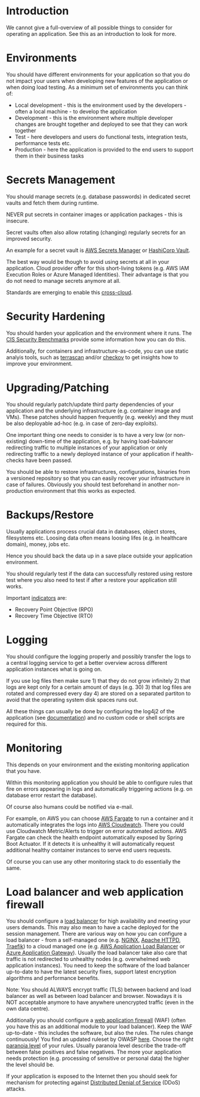 # Introduction
We cannot give a full-overview of all possible things to consider for operating an application. See this as an introduction to look for more.

# Environments
You should have different environments for your application so that you do not impact your users when developing new features of the application or when doing load testing. As a minimum set of environments you can think of:
* Local development - this is the environment used by the developers - often a local machine - to develop the application
* Development - this is the environment where multiple developer changes are brought together and deployed to see that they can work together
* Test - here developers and users do functional tests, integration tests, performance tests etc.
* Production - here the application is provided to the end users to support them in their business tasks

# Secrets Management
You should manage secrets (e.g. database passwords) in dedicated secret vaults and fetch them during runtime.

NEVER put secrets in container images or application packages - this is insecure.

Secret vaults often also allow rotating  (changing) regularly secrets for an improved security.

An example for a secret vault is [AWS Secrets Manager](https://docs.aws.amazon.com/secretsmanager/) or [HashiCorp Vault](https://developer.hashicorp.com/vault/docs).

The best way would be though to avoid using secrets at all in your application. Cloud provider offer for this short-living tokens (e.g. AWS IAM Execution Roles or Azure Managed Identities). Their advantage is that you do not need to manage secrets anymore at all.

Standards are emerging to enable this [cross-cloud](https://zuinnote.eu/blog/?p=2273).

# Security Hardening
You should harden your application and the environment where it runs. The [CIS Security Benchmarks](https://www.cisecurity.org/cis-benchmarks) provide some information how you can do this.

Additionally, for containers and infrastructure-as-code, you can use static analyis tools, such as [terrascan](https://github.com/tenable/terrascan) and/or [checkov](https://github.com/bridgecrewio/checkov) to get insights how to improve your environment.

# Upgrading/Patching
You should regularly patch/update third party dependencies of your application and the underlying infrastructure (e.g. container image and VMs). These patches should happen frequently (e.g. weekly) and they must be also deployable ad-hoc (e.g. in case of zero-day exploits).

One important thing one needs to consider is to have a very low (or non-existing) down-time of the application, e.g. by having load-balancer redirecting traffic to multiple instances of your application or only redirecting traffic to a newly deployed instance of your application if health-checks have been passed.

You should be able to restore infrastructures, configurations, binaries from a versioned repository so that you can easily recover your infrastructure in case of failures. Obviously you should test beforehand in another non-production environment that this works as expected.

# Backups/Restore
Usually applications process crucial data in databases, object stores, filesystems etc. Loosing data often means loosing lifes (e.g. in healthcare domain), money, jobs etc. 

Hence you should back the data up in a save place outside your application environment.

You should regularly test if the data can successfully restored using restore test where you also need to test if after a restore your application still works.

Important [indicators](https://en.wikipedia.org/wiki/IT_disaster_recovery) are:
* Recovery Point Objective (RPO)
* Recovery Time Objective (RTO)

# Logging
You should configure the logging properly and possibly transfer the logs to a central logging service to get a better overview across different application instances what is going on.

If you use log files then make sure 1) that they do not grow infinitely 2) that logs are kept only for a certain amount of days (e.g. 30) 3) that log files are rotated and compressed every day 4) are stored on a separated partiton to avoid that the operating system disk spaces runs out.

All these things can usually be done by configuring the log4j2 of the application (see [documentation](https://logging.apache.org/log4j/2.x/manual/configuration.html)) and no custom code or shell scripts are required for this.
# Monitoring
This depends on your environment and the existing monitoring application that you have. 

Within this monitoring application you should be able to configure rules that fire on errors appearing in logs and automatically triggering actions (e.g. on database error restart the database).

Of course also humans could be notified via e-mail.

For example, on AWS you can choose [AWS Fargate](https://docs.aws.amazon.com/AmazonECS/latest/developerguide/AWS_Fargate.html) to run a container and it automatically integrates the logs into [AWS Cloudwatch](https://docs.aws.amazon.com/cloudwatch/). There you could use Cloudwatch Metric/Alerts to trigger on error automated actions. AWS Fargate can check the health endpoint automatically exposed by Spring Boot Actuator. If it detects it is unhealthy it will automatically request additional healthy container instances to serve end users requests.

Of course you can use any other monitoring stack to do essentially the same.

# Load balancer and web application firewall
You should configure a [load balancer](https://en.wikipedia.org/wiki/Load_balancing_(computing)) for high availability and meeting your users demands. This may also mean to have a cache deployed for the session management. There are various way on how you can configure a load balancer - from a self-managed one (e.g. [NGINX](https://nginx.org/), [Apache HTTPD](https://httpd.apache.org/docs/current/howto/reverse_proxy.html), [Traefik](https://traefik.io/)) to a cloud managed one (e.g. [AWS Application Load Balancer](https://docs.aws.amazon.com/elasticloadbalancing/latest/application/introduction.html) or [Azure Application Gateway](https://learn.microsoft.com/en-us/azure/application-gateway/overview)). Usually the load balancer take also care that traffic is not redirected to unhealthy nodes (e.g. overwhelmed web application instances). You need to keep the software of the load balancer up-to-date to have the latest security fixes, support latest encryption algorithms and performance benefits.

Note: You should ALWAYS encrypt traffic (TLS) between backend and load balancer as well as between load balancer and browser. Nowadays it is NOT acceptable anymore to have anywhere unencrypted traffic (even in the own data centre).

Additionally you should configure a [web application firewall](https://en.wikipedia.org/wiki/Web_application_firewall) (WAF) (often you have this as an additional module to your load balancer). Keep the WAF up-to-date - this includes the software, but also the rules. The rules change continuously! You find an updated ruleset by OWASP [here](https://coreruleset.org/). Choose the right [paranoia level](https://coreruleset.org/docs/concepts/paranoia_levels/) of your rules. Usually paranoia level describe the trade-off between false positives and false negatives. The more your application needs protection (e.g. processing of sensitive or personal data) the higher the level should be.

If your application is exposed to the Internet then you should seek for mechanism for protecting against [Distributed Denial of Service](https://en.wikipedia.org/wiki/Denial-of-service_attack) (DDoS) attacks.